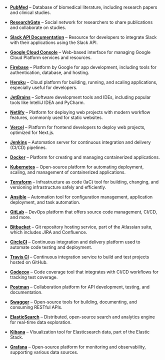 - **[PubMed](https://pubmed.ncbi.nlm.nih.gov/)** – Database of biomedical literature, including research papers and clinical studies.

- **[ResearchGate](https://www.researchgate.net/)** – Social network for researchers to share publications and collaborate on studies.

- **[Slack API Documentation](https://api.slack.com/)** – Resource for developers to integrate Slack with their applications using the Slack API.

- **[Google Cloud Console](https://console.cloud.google.com/)** – Web-based interface for managing Google Cloud Platform services and resources.

- **[Firebase](https://firebase.google.com/)** – Platform by Google for app development, including tools for authentication, database, and hosting.

- **[Heroku](https://www.heroku.com/)** – Cloud platform for building, running, and scaling applications, especially useful for developers.

- **[JetBrains](https://www.jetbrains.com/)** – Software development tools and IDEs, including popular tools like IntelliJ IDEA and PyCharm.

- **[Netlify](https://www.netlify.com/)** – Platform for deploying web projects with modern workflow features, commonly used for static websites.

- **[Vercel](https://vercel.com/)** – Platform for frontend developers to deploy web projects, optimized for Next.js.

- **[Jenkins](https://www.jenkins.io/)** – Automation server for continuous integration and delivery (CI/CD) pipelines.

- **[Docker](https://www.docker.com/)** – Platform for creating and managing containerized applications.

- **[Kubernetes](https://kubernetes.io/)** – Open-source platform for automating deployment, scaling, and management of containerized applications.

- **[Terraform](https://www.terraform.io/)** – Infrastructure as code (IaC) tool for building, changing, and versioning infrastructure safely and efficiently.

- **[Ansible](https://www.ansible.com/)** – Automation tool for configuration management, application deployment, and task automation.

- **[GitLab](https://about.gitlab.com/)** – DevOps platform that offers source code management, CI/CD, and more.

- **[Bitbucket](https://bitbucket.org/)** – Git repository hosting service, part of the Atlassian suite, which includes JIRA and Confluence.

- **[CircleCI](https://circleci.com/)** – Continuous integration and delivery platform used to automate code testing and deployment.

- **[Travis CI](https://travis-ci.org/)** – Continuous integration service to build and test projects hosted on GitHub.

- **[Codecov](https://codecov.io/)** – Code coverage tool that integrates with CI/CD workflows for tracking test coverage.

- **[Postman](https://www.postman.com/)** – Collaboration platform for API development, testing, and documentation.

- **[Swagger](https://swagger.io/)** – Open-source tools for building, documenting, and consuming RESTful APIs.

- **[ElasticSearch](https://www.elastic.co/)** – Distributed, open-source search and analytics engine for real-time data exploration.

- **[Kibana](https://www.elastic.co/kibana/)** – Visualization tool for Elasticsearch data, part of the Elastic Stack.

- **[Grafana](https://grafana.com/)** – Open-source platform for monitoring and observability, supporting various data sources.
